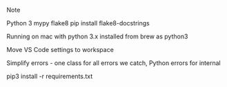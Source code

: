 
Note

Python 3
mypy
flake8
pip install flake8-docstrings

Running on mac with python 3.x installed from brew as python3


Move VS Code settings to workspace

Simplify errors - one class for all errors we catch, Python errors for internal

pip3 install -r requirements.txt
